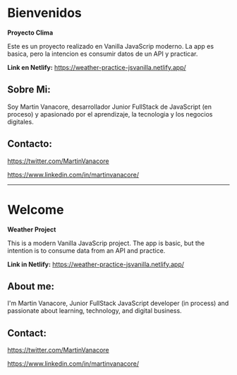 # Bienvenidos

**Proyecto Clima**

Este es un proyecto realizado en Vanilla JavaScrip moderno.
La app es basica, pero la intencion es consumir datos de un API y practicar.

**Link en Netlify:** https://weather-practice-jsvanilla.netlify.app/

## Sobre Mi: 
Soy Martin Vanacore, desarrollador Junior FullStack de JavaScript (en proceso) y apasionado por el aprendizaje, la tecnologia y los negocios digitales.

##  Contacto:

https://twitter.com/MartinVanacore

https://www.linkedin.com/in/martinvanacore/

------------

# Welcome

**Weather Project**

This is a modern Vanilla JavaScrip project.
The app is basic, but the intention is to consume data from an API and practice.

**Link in Netlify:** https://weather-practice-jsvanilla.netlify.app/

## About me:
I'm Martin Vanacore, Junior FullStack JavaScript developer (in process) and passionate about learning, technology, and digital business.

## Contact:

https://twitter.com/MartinVanacore

https://www.linkedin.com/in/martinvanacore/

